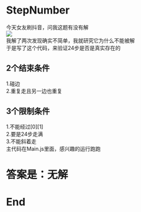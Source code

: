 ﻿# StepNumber
 今天女友刷抖音，问我这题有没有解  
 ![](http://image.yxlqwq.com/img.png)  
 我解了两次发现确实不简单，我就研究它为什么不能被解  
 于是写了这个代码，来验证24步是否是真实存在的  
 ## 2个结束条件  
 1.碰边  
 2.重复走且另一边也重复  
 ## 3个限制条件  
 1.不能经过[0][1]  
 2.要是24步走满  
 3.不能斜着走  
 主代码在Main.js里面，感兴趣的运行跑跑  
 # 答案是：无解
 # End
